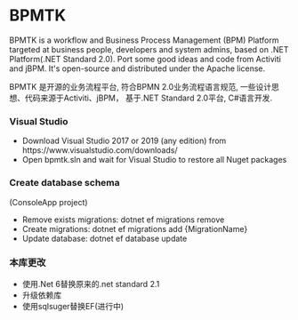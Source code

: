 <h1>BPMTK</h1>
<p>
BPMTK is a workflow and Business Process Management (BPM) Platform targeted at business people, developers and system admins, based on .NET Platform(.NET Standard 2.0). Port some good ideas and code from Activiti and jBPM.
It's open-source and distributed under the Apache license.
</p>
<p>
BPMTK 是开源的业务流程平台, 符合BPMN 2.0业务流程语言规范, 一些设计思想、代码来源于Activiti、jBPM， 基于.NET Standard 2.0平台, C#语言开发. 
</p>

<h3>Visual Studio</h3>
<ul>
    <li>Download Visual Studio 2017 or 2019 (any edition) from https://www.visualstudio.com/downloads/</li>
    <li>Open bpmtk.sln and wait for Visual Studio to restore all Nuget packages</li>
</ul>

<h3>Create database schema</h3>
<p>(ConsoleApp project) </p>
<ul>
    <li>Remove exists migrations: dotnet ef migrations remove</li>
    <li>Create migrations: dotnet ef migrations add {MigrationName}</li>
    <li>Update database: dotnet ef database update</li>
</ul>
<h3>本库更改</h3> 
<ul>
    <li>使用.Net 6替换原来的.net standard 2.1</li>
    <li>升级依赖库</li>
    <li>使用sqlsuger替换EF(进行中)</li>
</ul>
